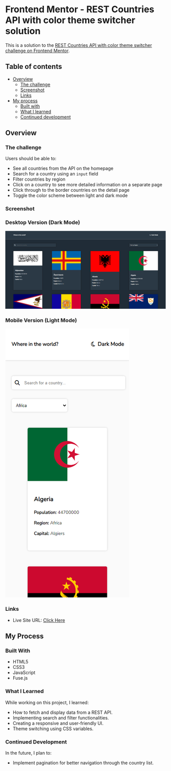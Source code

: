 # Frontend Mentor - REST Countries API with color theme switcher solution

This is a solution to the [REST Countries API with color theme switcher challenge on Frontend Mentor](https://www.frontendmentor.io/challenges/rest-countries-api-with-color-theme-switcher-5cacc469fec04111f7b848ca).


## Table of contents

- [Overview](#overview)
  - [The challenge](#the-challenge)
  - [Screenshot](#screenshot)
  - [Links](#links)
- [My process](#my-process)
  - [Built with](#built-with)
  - [What I learned](#what-i-learned)
  - [Continued development](#continued-development)


## Overview

### The challenge

Users should be able to:

- See all countries from the API on the homepage
- Search for a country using an `input` field
- Filter countries by region
- Click on a country to see more detailed information on a separate page
- Click through to the border countries on the detail page
- Toggle the color scheme between light and dark mode


### Screenshot

### Desktop Version (Dark Mode)

![](./desktop-screenshot.PNG)

### Mobile Version (Light Mode)

![](./mobile-screenshot.PNG)


### Links

- Live Site URL: [Click Here](https://xcordeva.github.io/countries-api-with-theme-switcher-FrontendmentorChallenges)


## My Process

### Built With

- HTML5
- CSS3
- JavaScript
- Fuse.js


### What I Learned

While working on this project, I learned:

- How to fetch and display data from a REST API.
- Implementing search and filter functionalities.
- Creating a responsive and user-friendly UI.
- Theme switching using CSS variables.


### Continued Development

In the future, I plan to:

- Implement pagination for better navigation through the country list.


